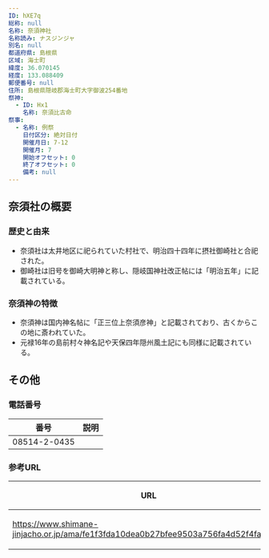 ```yaml
---
ID: hXE7q
総称: null
名称: 奈須神社
名称読み: ナスジンジャ
別名: null
都道府県: 島根県
区域: 海士町
緯度: 36.070145
経度: 133.088409
郵便番号: null
住所: 島根県隠岐郡海士町大字御波254番地
祭神:
  - ID: Hx1
    名称: 奈須比古命
祭事:
  - 名称: 例祭
    日付区分: 絶対日付
    開催月日: 7-12
    開催月: 7
    開始オフセット: 0
    終了オフセット: 0
    備考: null
---
```


## 奈須社の概要

### 歴史と由来

- 奈須社は太井地区に祀られていた村社で、明治四十四年に摂社御崎社と合祀された。
- 御崎社は旧号を御崎大明神と称し、隠岐国神社改正帖には「明治五年」に記載されている。

### 奈須神の特徴

- 奈須神は国内神名帖に「正三位上奈須彦神」と記載されており、古くからこの地に斎われていた。
- 元禄16年の島前村々神名記や天保四年隠州風土記にも同様に記載されている。

## その他

### 電話番号

| 番号         | 説明 |
| ------------ | ---- |
| 08514-2-0435 |      |

### 参考URL

| URL                                                                                  | 説明   |
| ------------------------------------------------------------------------------------ | ------ |
| https://www.shimane-jinjacho.or.jp/ama/fe1f3fda10dea0b27bfee9503a756fa4d52f4fa5.html | 神社庁 |
